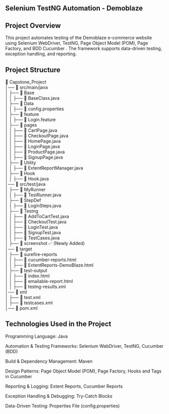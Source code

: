 Selenium TestNG Automation - Demoblaze
------------------------------------------
Project Overview
--------------------------------------------
This project automates testing of the Demoblaze e-commerce website using Selenium WebDriver,
TestNG, Page Object Model (POM), Page Factory, and BDD Cucumber . The framework
supports data-driven testing, exception handling, and reporting.

Project Structure
-------------------------------------------------------
📂 Capstone_Project  
│── 📂 src/main/java  
│   ├── 📂 Base  
│   │   ├── 📄 BaseClass.java  
│   ├── 📂 Data  
│   │   ├── 📄 config.properties  
│   ├── 📂 feature  
│   │   ├── 📄 Login.feature  
│   ├── 📂 pages  
│   │   ├── 📄 CartPage.java  
│   │   ├── 📄 CheckoutPage.java  
│   │   ├── 📄 HomePage.java  
│   │   ├── 📄 LoginPage.java  
│   │   ├── 📄 ProductPage.java  
│   │   ├── 📄 SignupPage.java  
│   ├── 📂 Utility  
│   │   ├── 📄 ExtentReportManager.java  
│   ├── 📂 Hook  
│   │   ├── 📄 Hook.java  
│── 📂 src/test/java  
│   ├── 📂 MyRunner  
│   │   ├── 📄 TestRunner.java  
│   ├── 📂 StepDef  
│   │   ├── 📄 LoginSteps.java  
│   ├── 📂 Testng  
│   │   ├── 📄 AddToCartTest.java  
│   │   ├── 📄 CheckoutTest.java  
│   │   ├── 📄 LoginTest.java  
│   │   ├── 📄 SignupTest.java  
│   │   ├── 📄 TestCases.java  
│   ├── 📂 screenshot  ✅ (Newly Added)  
│── 📂 target  
│   ├── 📂 surefire-reports  
│   │   ├── 📄 cucumber-reports.html  
│   │   ├── 📄 ExtentReports-DemoBlaze.html  
│   ├── 📂 test-output  
│   │   ├── 📄 index.html  
│   │   ├── 📄 emailable-report.html  
│   │   ├── 📄 testng-results.xml  
│── 📂 xml  
│   ├── 📄 test.xml  
│   ├── 📄 testcases.xml  
│── 📄 pom.xml  

Technologies Used in the Project
----------------------------------------------------------
Programming Language: Java 

Automation & Testing Frameworks: Selenium WebDriver, TestNG, Cucumber (BDD)

Build & Dependency Management: Maven

Design Patterns: Page Object Model (POM), Page Factory, Hooks and Tags in Cucumber

Reporting & Logging: Extent Reports, Cucumber Reports

Exception Handling & Debugging: Try-Catch Blocks

Data-Driven Testing: Properties File (config.properties)




